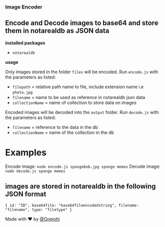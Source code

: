 ### Image Encoder

## Encode and Decode images to base64 and store them in notarealdb as JSON data

**installed packages**
- `notarealdb`

**usage**

Only images stored in the folder `files` will be encoded.
Run `encode.js` with the parameters as listed:
- `filepath` = relative path name to file, include extension name i.e `photo.jpg`
- `filename` = name to be used as reference in notarealdb json data
- `collectionName` = name of collection to store data on images

Encoded images will be decoded into the `output` folder.
Run `decode.js` with the parameters as listed:
- `filename` = reference to the data in the db
- `collectionName` = name of the collection in the db

# Examples
Encode image: `node encode.js spongebob.jpg sponge memes`
Decode image: `node decode.js sponge memes`

**images are stored in notarealdb in the following JSON format**
 -
`{
  id: "ID",
  base64file: "base64fileencodedstring",
  filename: "filename",
  type: "filetype"
 }`
 
 
 Made with :heart: by [@Onejohi](https://onejohi.com)

